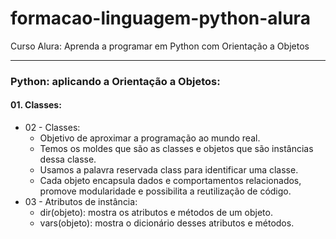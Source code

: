 # formacao-linguagem-python-alura
Curso Alura: Aprenda a programar em Python com Orientação a Objetos

---

### Python: aplicando a Orientação a Objetos:

#### 01. Classes:

* 02 - Classes:
  * Objetivo de aproximar a programação ao mundo real.
  * Temos os moldes que são as classes e objetos que são instâncias dessa classe.
  * Usamos a palavra reservada class para identificar uma classe.
  * Cada objeto encapsula dados e comportamentos relacionados, promove modularidade e possibilita a reutilização de código.
* 03 - Atributos de instância:
  * dir(objeto): mostra os atributos e métodos de um objeto.
  * vars(objeto): mostra o dicionário desses atributos e métodos.

